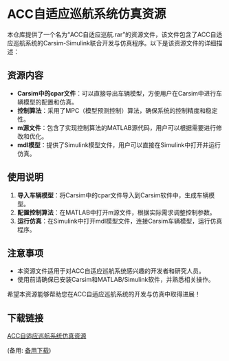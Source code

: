 # ACC自适应巡航系统仿真资源

本仓库提供了一个名为“ACC自适应巡航.rar”的资源文件，该文件包含了ACC自适应巡航系统的Carsim-Simulink联合开发与仿真程序。以下是该资源文件的详细描述：

## 资源内容

- **Carsim中的cpar文件**：可以直接导出车辆模型，方便用户在Carsim中进行车辆模型的配置和仿真。
- **控制算法**：采用了MPC（模型预测控制）算法，确保系统的控制精度和稳定性。
- **m源文件**：包含了实现控制算法的MATLAB源代码，用户可以根据需要进行修改和优化。
- **mdl模型**：提供了Simulink模型文件，用户可以直接在Simulink中打开并运行仿真。

## 使用说明

1. **导入车辆模型**：将Carsim中的cpar文件导入到Carsim软件中，生成车辆模型。
2. **配置控制算法**：在MATLAB中打开m源文件，根据实际需求调整控制参数。
3. **运行仿真**：在Simulink中打开mdl模型文件，连接Carsim车辆模型，运行仿真程序。

## 注意事项

- 本资源文件适用于对ACC自适应巡航系统感兴趣的开发者和研究人员。
- 使用前请确保已安装Carsim和MATLAB/Simulink软件，并熟悉相关操作。

希望本资源能够帮助您在ACC自适应巡航系统的开发与仿真中取得进展！

## 下载链接
[ACC自适应巡航系统仿真资源](https://pan.quark.cn/s/62dcf33bd90a) 

(备用: [备用下载](https://pan.baidu.com/s/1QqwQejIIdN18BFDoF2gVmA?pwd=1234))
